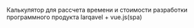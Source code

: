 Калькулятор для рассчета времени и стоимости разработки программного продукта
larqavel + vue.js(spa)
